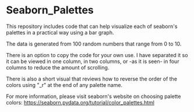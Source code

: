 # Seaborn_Palettes


This repository includes code that can help visualize each of seaborn's palettes in a practical way using a bar graph.

The data is generated from 100 random numbers that range from 0 to 10.

There is an option to copy the code for your own use. I have separated it so it can be viewed in one column, in two columns, or -as it is seen- in four columns to reduce the amount of scrolling.

There is also a short visual that reviews how to reverse the order of the colors using "_r" at the end of any palette name.


For more information, please visit seaborn's website on choosing palette colors:
https://seaborn.pydata.org/tutorial/color_palettes.html